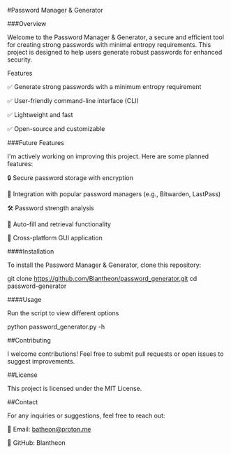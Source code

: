 #Password Manager & Generator

###Overview

Welcome to the Password Manager & Generator, a secure and efficient tool for creating strong passwords with minimal entropy requirements. This project is designed to help users generate robust passwords for enhanced security.

Features

✅ Generate strong passwords with a minimum entropy requirement

✅ User-friendly command-line interface (CLI)

✅ Lightweight and fast

✅ Open-source and customizable

###Future Features

I'm actively working on improving this project. Here are some planned features:

🔒 Secure password storage with encryption

🔑 Integration with popular password managers (e.g., Bitwarden, LastPass)

🛠️ Password strength analysis

🔄 Auto-fill and retrieval functionality

📱 Cross-platform GUI application

####Installation

To install the Password Manager & Generator, clone this repository:

git clone https://github.com/Blantheon/password_generator.git cd password-generator

####Usage

Run the script to view different options

python password_generator.py -h

##Contributing

I welcome contributions! Feel free to submit pull requests or open issues to suggest improvements.

##License

This project is licensed under the MIT License.

##Contact

For any inquiries or suggestions, feel free to reach out:

📧 Email: batheon@proton.me

🐙 GitHub: Blantheon
